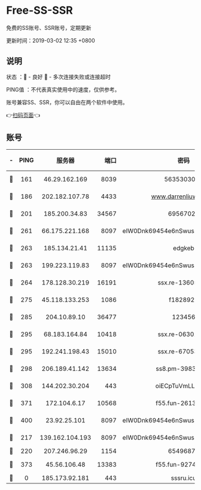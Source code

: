 # Free-SS-SSR

免费的SS账号、SSR账号，定期更新

更新时间：2019-03-02 12:35 +0800

## 说明

状态     ：🙂 - 良好 🙁 - 多次连接失败或连接超时

PING值   ：不代表真实使用中的速度，仅供参考。

账号兼容SS、SSR，你可以自由在两个软件中使用。

👉[扫码页面](https://liesauer.github.io/free-ss-ssr.github.io/)👈

## 账号

|-|PING|服务器|端口|密码|加密方式|区域|
|:----:|:----:|:-----:|-----:|:----:|:----:|:----:|
|🙂|161|46.29.162.169|8039|5635303003|aes-256-cfb|RU|
|🙂|186|202.182.107.78|4433|www.darrenliuwei.com|aes-256-cfb|JP|
|🙂|201|185.200.34.83|34567|69567020|aes-256-cfb|US|
|🙂|261|66.175.221.168|8097|eIW0Dnk69454e6nSwuspv9DmS201tQ0D|aes-256-cfb|US|
|🙂|263|185.134.21.41|11135|edgkeb|aes-256-cfb|GB|
|🙂|263|199.223.119.83|8097|eIW0Dnk69454e6nSwuspv9DmS201tQ0D|aes-256-cfb|US|
|🙂|264|178.128.30.219|16191|ssx.re-13605619|aes-256-cfb|SG|
|🙂|275|45.118.133.253|1086|f1828920|aes-256-cfb|SG|
|🙂|285|204.10.89.10|36477|123456|aes-256-cfb|US|
|🙂|295|68.183.164.84|10418|ssx.re-06301743|aes-256-cfb|US|
|🙂|295|192.241.198.43|15010|ssx.re-67053093|aes-256-cfb|US|
|🙂|298|206.189.41.142|13634|ss8.pm-39830820|aes-256-cfb|SG|
|🙂|308|144.202.30.204|443|oiECpTuVmLLxk4Ts|aes-256-cfb|US|
|🙂|371|172.104.6.17|10568|f55.fun-26137081|aes-256-cfb|US|
|🙂|400|23.92.25.101|8097|eIW0Dnk69454e6nSwuspv9DmS201tQ0D|aes-256-cfb|US|
|🙂|217|139.162.104.193|8097|eIW0Dnk69454e6nSwuspv9DmS201tQ0D|aes-256-cfb|JP|
|🙂|220|207.246.96.29|1154|65496879|chacha20|US|
|🙂|373|45.56.106.48|13383|f55.fun-92744438|aes-256-cfb|US|
|🙁|0|185.173.92.181|443|sssru.icu|rc4-md5|RU|
